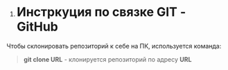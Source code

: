 1. # Инстркуция по связке GIT -GitHub

Чтобы склонировать репозиторий к себе на ПК, используется команда: 
> **git clone URL** - клонируется репозиторий по адресу **URL**

